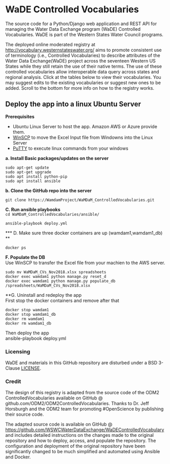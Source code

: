 # WaDE Controlled Vocabularies

The source code for a Python/Django web application and REST API for managing the Water Data Exchange program (WaDE) Controlled Vocabularies. WaDE is part of the Western States Water Council programs.
 

The deployed online moderated registry at http://vocabulary.westernstateswater.org/ aims to promote consistent use of terminology (i.e., Controlled Vocabularies) to describe attributes of the Water Data Exchange(WaDE) project across the seventeen Western US States while they still retain the use of their native terms. The use of these controlled vocabularies allow interoperable data query across states and regional analysis. Click at the tables below to view their vocabularies. You may suggest edits to the existing vocabularies or suggest new ones to be added. Scroll to the bottom for more info on how to the registry works. 

## Deploy the app into a linux Ubuntu Server  
 
**Prerequisites**    
* Ubuntu Linux Server to host the app. Amazon AWS or Azure provide them.   
* [WinSCP](https://winscp.net/eng/index.php) to move the Excel Input file from Windowns into the Linux Server   
* [PuTTY](https://www.putty.org/) to execute linux commands from your windows   

 
**a. Install Basic packages/updates on the server**   
```
sudo apt-get update
sudo apt-get upgrade
sudo apt install python-pip
sudo apt install ansible
```
**b. Clone the GitHub repo into the server**   
```
git clone https://WamdamProject/WaMDaM_ControlledVocabularies.git   
```

**C. Run ansible playbooks**   
```cd WaMDaM_ControlledVocabularies/ansible/```  

```ansible-playbook deploy.yml```  

*** D. Make sure three docker containers are up (wamdam1,wamdam1_db) **  
```
docker ps 
```

**F. Populate the DB**  
Use WinSCP to transfer the Excel file from your machien to the AWS server.  
```
sudo mv WaMDaM_CVs_Nov2018.xlsx spreadsheets
docker exec wamdam1 python manage.py reset_d
docker exec wamdam1 python manage.py populate_db /spreadsheets/WaMDaM_CVs_Nov2018.xlsx
```


**G. Uninstall and redeploy the app   
First stop the docker containers and remove after that  

```
docker stop wamdam1
docker stop wamdam1_db
docker rm wamdam1
docker rm wamdam1_db
```
Then deploy the app  
ansible-playbook deploy.yml  



### Licensing  
WaDE and materials in this GitHub repository are disturbed under a BSD 3-Clause [LICENSE](/LICENSE). 


### Credit 
The design of this registry is adapted from the source code of the ODM2 ControlledVocabularies available on GitHub @ github.com/ODM2/ODM2ControlledVocabularies. Thanks to Dr. Jeff Horsburgh and the ODM2 team for promoting #OpenScience by publishing their source code.


The adapted source code is available on GitHub @ https://github.com/WSWCWaterDataExchange/WaDEControlledVocabulary and includes detailed instructions on the changes made to the original repository and how to deploy, access, and populate the repository. The configuration and deployment of the original repository have been significantly changed to be much simplified and automated using Ansible and Docker. 

